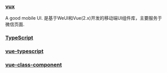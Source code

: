 ### [vux](https://vux.li/#/)
A good mobile UI. 是基于WeUI和Vue(2.x)开发的移动端UI组件库，主要服务于微信页面.

### [TypeScript](http://www.typescriptlang.org/)

### [vue-typescript](https://cn.vuejs.org/v2/guide/typescript.html#声明-Vue-插件补充的类型)

### [vue-class-component](https://github.com/vuejs/vue-class-component#vue-class-component)
